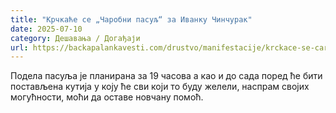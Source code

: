```yaml
---
title: "Крчкаће се „Чаробни пасуљ“ за Иванку Чинчурак"
date: 2025-07-10
category: Дешавања / Догађаји
url: https://backapalankavesti.com/drustvo/manifestacije/krckace-se-carobni-pasulj-za-ivanku-cincurak/
---
```


Подела пасуља је планирана за 19 часова а као и до сада поред ће бити постављена кутија у коју ће сви који то буду желели, наспрам својих могућности, моћи да оставе новчану помоћ.
